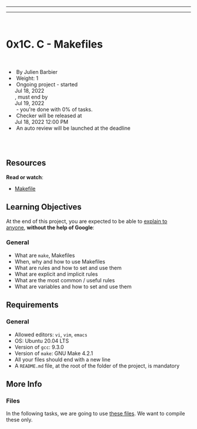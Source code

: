 <div class="hidden-xs navigation sidebar"><hr title="My resources" /><hr title="My campus" /></div>
<div id="layout-bars">&nbsp;</div>
<div class="project row">
<div class="col-xs-12 col-md-10 col-lg-8 contains-images">
<h1 class="gap">0x1C. C - Makefiles</h1>
<div data-react-class="tags/Tags" data-react-props="{&quot;tags&quot;:[]}" data-react-cache-id="tags/Tags-0">&nbsp;</div>
<ul id="project-metadata" class="list-group metadata">
<li class="list-group-item">&nbsp;By Julien Barbier</li>
<li class="list-group-item">&nbsp;Weight: 1</li>
<li class="list-group-item">&nbsp;Ongoing project - started&nbsp;
<div class="d-inline-block" data-react-class="common/DateTime" data-react-props="{&quot;showDate&quot;:true,&quot;showTime&quot;:false,&quot;value&quot;:&quot;2022-07-18T00:00:00.000-05:00&quot;}" data-react-cache-id="common/DateTime-0"><span title="" data-container="body" data-html="false" data-placement="auto top" data-toggle="tooltip" data-original-title="2022-07-18 00:00 (GMT-05:00)"><span class="datetime">Jul 18, 2022</span></span></div>
, must end by&nbsp;
<div class="d-inline-block" data-react-class="common/DateTime" data-react-props="{&quot;showDate&quot;:true,&quot;showTime&quot;:false,&quot;value&quot;:&quot;2022-07-19T00:00:00.000-05:00&quot;}" data-react-cache-id="common/DateTime-0"><span title="" data-container="body" data-html="false" data-placement="auto top" data-toggle="tooltip" data-original-title="2022-07-19 00:00 (GMT-05:00)"><span class="datetime">Jul 19, 2022</span></span></div>
&nbsp;- you're done with&nbsp;<span id="student_task_done_percentage">0</span>% of tasks.</li>
<li class="list-group-item">&nbsp;Checker will be released at&nbsp;
<div class="d-inline-block" data-react-class="common/DateTime" data-react-props="{&quot;showDate&quot;:true,&quot;showTime&quot;:true,&quot;value&quot;:&quot;2022-07-18T12:00:00.000-05:00&quot;}" data-react-cache-id="common/DateTime-0"><span title="" data-container="body" data-html="false" data-placement="auto top" data-toggle="tooltip" data-original-title="2022-07-18 12:00 (GMT-05:00)"><span class="datetime">Jul 18, 2022 12:00 PM</span></span></div>
</li>
<li class="list-group-item">&nbsp;An auto review will be launched at the deadline</li>
</ul>
<div id="project-description" class="panel panel-default">
<div class="panel-body">
<p><img src="https://s3.amazonaws.com/intranet-projects-files/holbertonschool-low_level_programming/273/giphy-2.gif" alt="" /></p>
<p>&nbsp;</p>
<h2>Resources</h2>
<p><strong>Read or watch</strong>:</p>
<ul>
<li><a title="Makefile" href="https://intranet.hbtn.io/rltoken/E3lCL-6xT3Qt_K38Tk4s_g" target="_blank">Makefile</a></li>
</ul>
<h2>Learning Objectives</h2>
<p>At the end of this project, you are expected to be able to&nbsp;<a title="explain to anyone" href="https://intranet.hbtn.io/rltoken/TLlv9-qHJmXlUDbraWBW-g" target="_blank">explain to anyone</a>,&nbsp;<strong>without the help of Google</strong>:</p>
<h3>General</h3>
<ul>
<li>What are&nbsp;<code>make</code>, Makefiles</li>
<li>When, why and how to use Makefiles</li>
<li>What are rules and how to set and use them</li>
<li>What are explicit and implicit rules</li>
<li>What are the most common / useful rules</li>
<li>What are variables and how to set and use them</li>
</ul>
<h2>Requirements</h2>
<h3>General</h3>
<ul>
<li>Allowed editors:&nbsp;<code>vi</code>,&nbsp;<code>vim</code>,&nbsp;<code>emacs</code></li>
<li>OS: Ubuntu 20.04 LTS</li>
<li>Version of&nbsp;<code>gcc</code>: 9.3.0</li>
<li>Version of&nbsp;<code>make</code>: GNU Make 4.2.1</li>
<li>All your files should end with a new line</li>
<li>A&nbsp;<code>README.md</code>&nbsp;file, at the root of the folder of the project, is mandatory</li>
</ul>
<h2>More Info</h2>
<h3>Files</h3>
<p>In the following tasks, we are going to use&nbsp;<a title="these files" href="https://github.com/holbertonschool/0x1B.c" target="_blank">these files</a>. We want to compile these only.</p>
</div>
</div>
</div>
</div>